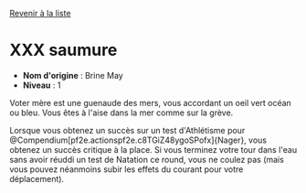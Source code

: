 [Revenir à la liste](list.md)

# XXX saumure

 * **Nom d'origine** : Brine May
 * **Niveau** : 1


<p>Voter mère est une guenaude des mers, vous accordant un oeil vert océan ou bleu. Vous êtes à l'aise dans la mer comme sur la grève.</p>
<p>Lorsque vous obtenez un succès sur un test d'Athlétisme pour @Compendium[pf2e.actionspf2e.c8TGiZ48ygoSPofx]{Nager}, vous obtenez un succès critique à la place. Si vous terminez votre tour dans l'eau sans avoir réuddi un test de Natation ce round, vous ne coulez pas (mais vous pouvez néanmoins subir les effets du courant pour votre déplacement).&nbsp;</p>